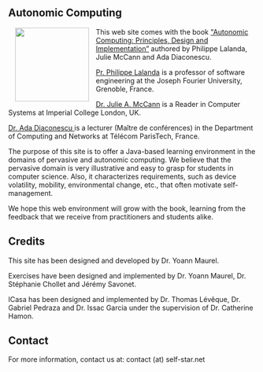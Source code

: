 <article markdown="1" class="single-column">

# Autonomic Computing

<a href="https://www.springer.com/computer/swe/book/978-1-4471-5006-0"><img src = "img/book.jpg" style = "float : left; width : 150px; margin : 0 1em 0 1em;"/></a>

This web site comes with the book <a href="https://www.springer.com/computer/swe/book/978-1-4471-5006-0">"Autonomic Computing: Principles, Design and Implementation”</a> authored by Philippe Lalanda, Julie McCann and Ada Diaconescu. 

<a href="http://membres-liglab.imag.fr/lalanda/">Pr. Philippe Lalanda</a> is a professor of software engineering at the Joseph Fourier University, Grenoble, France.

<a href="http://www.doc.ic.ac.uk/~jamm/">Dr. Julie A. McCann</a> is a Reader in Computer Systems at Imperial College London, UK.

<a href="http://adadiaconescu.there-you-are.com/">Dr. Ada Diaconescu </a> is a lecturer (Maître de conférences) in the Department of Computing and Networks at Télécom ParisTech, France.

The purpose of this site is to offer a Java-based learning environment in the domains of pervasive and autonomic computing. We believe that the pervasive domain is very illustrative and easy to grasp for students in computer science. Also, it characterizes requirements, such as device volatility, mobility, environmental change, etc., that often motivate self-management.

We hope this web environment will grow with the book, learning from the feedback that we receive from practitioners and students alike.

# Credits

This site has been designed and developed by Dr. Yoann Maurel.

Exercises have been designed and implemented by Dr. Yoann Maurel, Dr. Stéphanie Chollet and Jérémy Savonet.

ICasa has been designed and implemented by Dr. Thomas Lévêque, Dr. Gabriel Pedraza and Dr. Issac Garcia under the supervision of Dr. Catherine Hamon. 

# Contact

For more information, contact us at: contact (at) self-star.net

</article>
